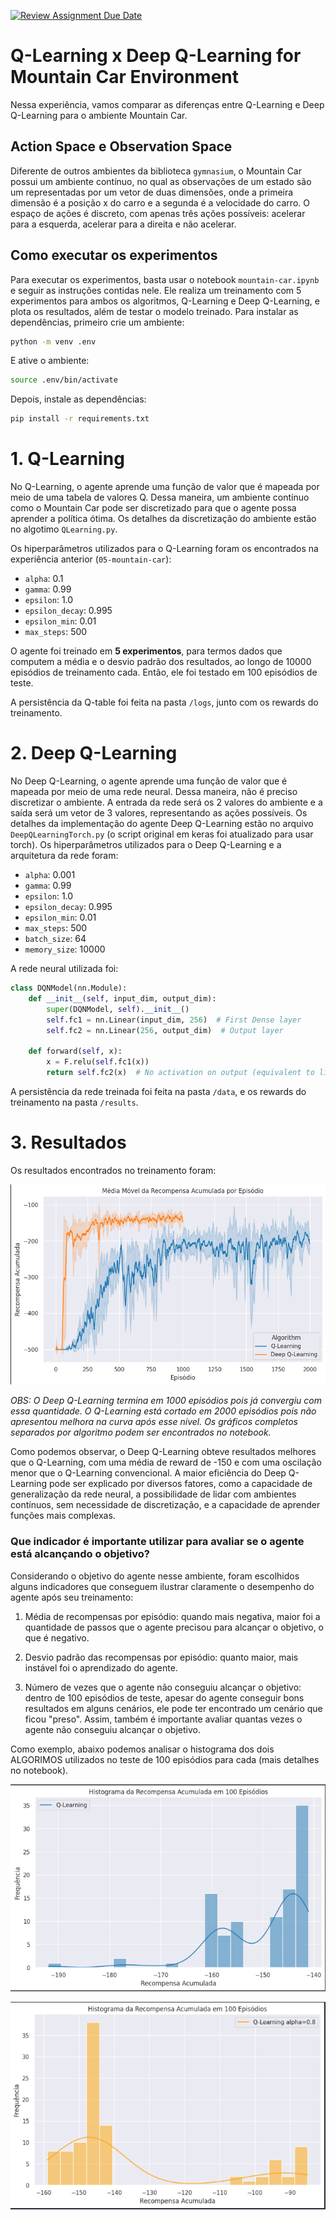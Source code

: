 [![Review Assignment Due Date](https://classroom.github.com/assets/deadline-readme-button-22041afd0340ce965d47ae6ef1cefeee28c7c493a6346c4f15d667ab976d596c.svg)](https://classroom.github.com/a/3cFWPdqG)

# **Q-Learning x Deep Q-Learning for Mountain Car Environment**

Nessa experiência, vamos comparar as diferenças entre Q-Learning e Deep Q-Learning para o ambiente Mountain Car.

## **Action Space e Observation Space**

Diferente de outros ambientes da biblioteca `gymnasium`, o Mountain Car possui um ambiente contínuo, no qual as observações de um estado são um representadas por um vetor de duas dimensões, onde a primeira dimensão é a posição x do carro e a segunda é a velocidade do carro. O espaço de ações é discreto, com apenas três ações possíveis: acelerar para a esquerda, acelerar para a direita e não acelerar.

## **Como executar os experimentos**

Para executar os experimentos, basta usar o notebook `mountain-car.ipynb` e seguir as instruções contidas nele. Ele realiza um treinamento com 5 experimentos para ambos os algoritmos, Q-Learning e Deep Q-Learning, e plota os resultados, além de testar o modelo treinado. Para instalar as dependências, primeiro crie um ambiente:

```bash
python -m venv .env
```

E ative o ambiente:

```bash
source .env/bin/activate
```

Depois, instale as dependências:

```bash
pip install -r requirements.txt
```

# **1. Q-Learning**

No Q-Learning, o agente aprende uma função de valor que é mapeada por meio de uma tabela de valores Q. Dessa maneira, um ambiente contínuo como o Mountain Car pode ser discretizado para que o agente possa aprender a política ótima. Os detalhes da discretização do ambiente estão no algotimo `QLearning.py`.

Os hiperparâmetros utilizados para o Q-Learning foram os encontrados na experiência anterior (`05-mountain-car`):

- `alpha`: 0.1
- `gamma`: 0.99
- `epsilon`: 1.0
- `epsilon_decay`: 0.995
- `epsilon_min`: 0.01
- `max_steps`: 500

O agente foi treinado em **5 experimentos**, para termos dados que computem a média e o desvio padrão dos resultados, ao longo de 10000 episódios de treinamento cada. Então, ele foi testado em 100 episódios de teste.

A persistência da Q-table foi feita na pasta `/logs`, junto com os rewards do treinamento.


# **2. Deep Q-Learning**

No Deep Q-Learning, o agente aprende uma função de valor que é mapeada por meio de uma rede neural. Dessa maneira, não é preciso discretizar o ambiente. A entrada da rede será os 2 valores do ambiente e a saída será um vetor de 3 valores, representando as ações possíveis. Os detalhes da implementação do agente Deep Q-Learning estão no arquivo `DeepQLearningTorch.py` (o script original em keras foi atualizado para usar torch). Os hiperparâmetros utilizados para o Deep Q-Learning e a arquitetura da rede foram:

- `alpha`: 0.001
- `gamma`: 0.99
- `epsilon`: 1.0
- `epsilon_decay`: 0.995
- `epsilon_min`: 0.01
- `max_steps`: 500
- `batch_size`: 64
- `memory_size`: 10000

A rede neural utilizada foi:

```python
class DQNModel(nn.Module):
    def __init__(self, input_dim, output_dim):
        super(DQNModel, self).__init__()
        self.fc1 = nn.Linear(input_dim, 256)  # First Dense layer
        self.fc2 = nn.Linear(256, output_dim)  # Output layer

    def forward(self, x):
        x = F.relu(self.fc1(x))
        return self.fc2(x)  # No activation on output (equivalent to linear activation)
```

A persistência da rede treinada foi feita na pasta `/data`, e os rewards do treinamento na pasta `/results`.


# **3. Resultados**

Os resultados encontrados no treinamento foram:

![alt text](assets/image.png)

*OBS: O Deep Q-Learning termina em 1000 episódios pois já convergiu com essa quantidade. O Q-Learning está cortado em 2000 episódios pois não apresentou melhora na curva após esse nível. Os gráficos completos separados por algoritmo podem ser encontrados no notebook.*

Como podemos observar, o Deep Q-Learning obteve resultados melhores que o Q-Learning, com uma média de reward de -150 e com uma oscilação menor que o Q-Learning convencional. A maior eficiência do Deep Q-Learning pode ser explicado por diversos fatores, como a capacidade de generalização da rede neural, a possibilidade de lidar com ambientes contínuos, sem necessidade de discretização, e a capacidade de aprender funções mais complexas.

### Que indicador é importante utilizar para avaliar se o agente está alcançando o objetivo?

Considerando o objetivo do agente nesse ambiente, foram escolhidos alguns indicadores que conseguem ilustrar claramente o desempenho do agente após seu treinamento:

1. Média de recompensas por episódio: quando mais negativa, maior foi a quantidade de passos que o agente precisou para alcançar o objetivo, o que é negativo.

2. Desvio padrão das recompensas por episódio: quanto maior, mais instável foi o aprendizado do agente.

3. Número de vezes que o agente não conseguiu alcançar o objetivo: dentro de 100 episódios de teste, apesar do agente conseguir bons resultados em alguns cenários, ele pode ter encontrado um cenário que ficou "preso". Assim, também é importante avaliar quantas vezes o agente não conseguiu alcançar o objetivo.

Como exemplo, abaixo podemos analisar o histograma dos dois ALGORIMOS utilizados no teste de 100 episódios para cada (mais detalhes no notebook).

![alt text](assets/hist.png)

![alt text](assets/hist-1.png)